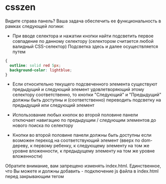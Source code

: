 # csszen

Видите справа панель? Ваша задача обеспечить ее функциональность в рамках следующей логики:

- При вводе селектора и нажатии кнопки найти подсветить первое совпадение по данному селектору (селектором считается любой валидный CSS-селектор)
Подсветка здесь и далее осуществляется путем
```css
{
  outline: solid red 5px;
  background-color: lightblue;
}
```

- Если относительно текущего подсвеченного элемента существуют предыдущий и следующий элемент удовлетворяющий этому селектору соответственно, то кнопки "Следующий" и "Предыдущий" должны быть доступны и (соответственно) переводить подсветку на предыдущий или следующий элемент

- Использование любых кнопок во второй половине панели отключает навигацию по предыдущим / следующим элементов до нового поиска по селектору

- Кнопки во второй половине панели должны быть доступны если возможен переход на соответствующий элемент (вверх  по dom-дереву, к первому ребенку, к следующему элементу на том же уровне вложенности, к предыдущему элементу на том же уровне вложенности)

Обратите внимание, вам запрещено изменять index.html. Единственное, что Вы можете и должны добавить - подключение js файла в index.html перед закрывающим тегом <body>
